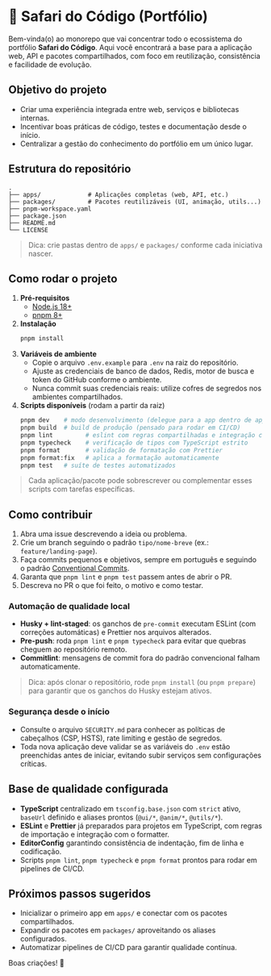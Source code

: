 # 🚀 Safari do Código (Portfólio)

Bem-vinda(o) ao monorepo que vai concentrar todo o ecossistema do portfólio **Safari do Código**. Aqui você encontrará a base para a
aplicação web, API e pacotes compartilhados, com foco em reutilização, consistência e facilidade de evolução.

## Objetivo do projeto

- Criar uma experiência integrada entre web, serviços e bibliotecas internas.
- Incentivar boas práticas de código, testes e documentação desde o início.
- Centralizar a gestão do conhecimento do portfólio em um único lugar.

## Estrutura do repositório

```
.
├── apps/             # Aplicações completas (web, API, etc.)
├── packages/         # Pacotes reutilizáveis (UI, animação, utils...)
├── pnpm-workspace.yaml
├── package.json
├── README.md
└── LICENSE
```

> Dica: crie pastas dentro de `apps/` e `packages/` conforme cada iniciativa nascer.

## Como rodar o projeto

1. **Pré-requisitos**
   - [Node.js 18+](https://nodejs.org/)
   - [pnpm 8+](https://pnpm.io/installation)
2. **Instalação**
   ```bash
   pnpm install
   ```
3. **Variáveis de ambiente**
   - Copie o arquivo `.env.example` para `.env` na raiz do repositório.
   - Ajuste as credenciais de banco de dados, Redis, motor de busca e token do GitHub conforme o ambiente.
   - Nunca commit suas credenciais reais: utilize cofres de segredos nos ambientes compartilhados.
3. **Scripts disponíveis** (rodam a partir da raiz)
   ```bash
   pnpm dev    # modo desenvolvimento (delegue para a app dentro de apps/)
   pnpm build  # build de produção (pensado para rodar em CI/CD)
   pnpm lint         # eslint com regras compartilhadas e integração com Prettier
   pnpm typecheck    # verificação de tipos com TypeScript estrito
   pnpm format       # validação de formatação com Prettier
   pnpm format:fix   # aplica a formatação automaticamente
   pnpm test   # suíte de testes automatizados
   ```

> Cada aplicação/pacote pode sobrescrever ou complementar esses scripts com tarefas específicas.

## Como contribuir

1. Abra uma issue descrevendo a ideia ou problema.
2. Crie um branch seguindo o padrão `tipo/nome-breve` (ex.: `feature/landing-page`).
3. Faça commits pequenos e objetivos, sempre em português e seguindo o padrão [Conventional Commits](https://www.conventionalcommits.org/).
4. Garanta que `pnpm lint` e `pnpm test` passem antes de abrir o PR.
5. Descreva no PR o que foi feito, o motivo e como testar.

### Automação de qualidade local

- **Husky + lint-staged**: os ganchos de `pre-commit` executam ESLint (com correções automáticas) e Prettier nos arquivos alterados.
- **Pre-push**: roda `pnpm lint` e `pnpm typecheck` para evitar que quebras cheguem ao repositório remoto.
- **Commitlint**: mensagens de commit fora do padrão convencional falham automaticamente.

> Dica: após clonar o repositório, rode `pnpm install` (ou `pnpm prepare`) para garantir que os ganchos do Husky estejam ativos.

### Segurança desde o início

- Consulte o arquivo `SECURITY.md` para conhecer as políticas de cabeçalhos (CSP, HSTS), rate limiting e gestão de segredos.
- Toda nova aplicação deve validar se as variáveis do `.env` estão preenchidas antes de iniciar, evitando subir serviços sem configurações críticas.

## Base de qualidade configurada

- **TypeScript** centralizado em `tsconfig.base.json` com `strict` ativo, `baseUrl` definido e aliases prontos (`@ui/*`, `@anim/*`, `@utils/*`).
- **ESLint** e **Prettier** já preparados para projetos em TypeScript, com regras de importação e integração com o formatter.
- **EditorConfig** garantindo consistência de indentação, fim de linha e codificação.
- Scripts `pnpm lint`, `pnpm typecheck` e `pnpm format` prontos para rodar em pipelines de CI/CD.

## Próximos passos sugeridos

- Inicializar o primeiro app em `apps/` e conectar com os pacotes compartilhados.
- Expandir os pacotes em `packages/` aproveitando os aliases configurados.
- Automatizar pipelines de CI/CD para garantir qualidade contínua.

Boas criações! 🧭
